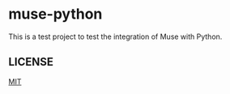 # muse-python

This is a test project to test the integration of Muse with Python.

## LICENSE

[MIT](./LICENSE)
